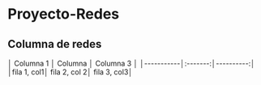 # Proyecto-Redes

## Columna de redes

│ Columna 1 │ Columna │ Columna 3 │
│-----------│:-------:│----------:│
│fila 1, col1│ fila 2, col 2│ fila 3, col3│



